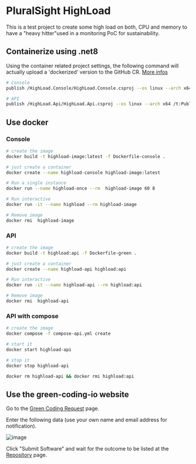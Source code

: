 # PluralSight HighLoad

This is a test project to create some high load on both, CPU and memory to have a "heavy hitter"used in a monitoring PoC for sustainability.

## Containerize using .net8

Using the container related project settings, the following command will actually upload a 'dockerized' version to the GitHub CR. [More infos](https://laurentkempe.com/2023/10/30/publish-dotnet-docker-images-using-dotnet-sdk-and-github-actions/)

```bash
# Console
publish /HighLoad.Console/HighLoad.Console.csproj --os linux --arch x64 /t:PublishContainer -c Release

# API
publish /HighLoad.Api/HighLoad.Api.csproj --os linux --arch x64 /t:PublishContainer -c Release
```

## Use docker

### Console

```bash
# create the image
docker build -t highload-image:latest -f Dockerfile-console .

# just create a container
docker create --name highload-console highload-image:latest

# Run a single instance
docker run --name highload-once --rm  highload-image 60 8

# Run interactive
docker run -it --name highload --rm highload-image

# Remove image
docker rmi  highload-image
```

### API

```bash
# create the image
docker build -t highload:api -f Dockerfile-green .

# just create a container
docker create --name highload-api highload:api

# Run interactive
docker run -it --name highload-api --rm highload:api

# Remove image
docker rmi  highload-api
```

### API with compose

```bash
# create the image
docker compose -f compose-api.yml create

# start it
docker start highload-api

# stop it
docker stop highload-api

docker rm highload-api && docker rmi highload:api
```

## Use the green-coding-io website

Go to the [Green Coding Request](https://metrics.green-coding.io/request.html) page.

Enter the following data (use your own name and email address for notification).

![image](https://github.com/user-attachments/assets/3072a081-92a0-420f-9976-40f15f9a32ea)

Click "Submit Software" and wait for the outcome to be listed at the [Repository](https://metrics.green-coding.io/repositories.html) page.
